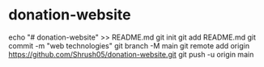 # donation-website
echo "# donation-website" >> README.md
git init
git add README.md
git commit -m "web technologies"
git branch -M main
git remote add origin https://github.com/Shrush05/donation-website.git
git push -u origin main
